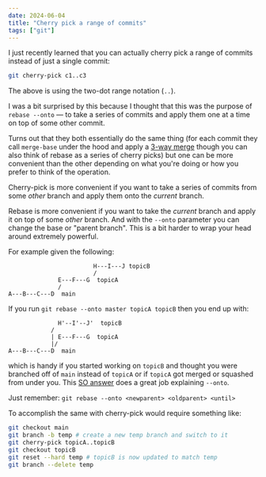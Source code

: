 ```yaml
---
date: 2024-06-04
title: "Cherry pick a range of commits"
tags: ["git"]
---
```



I just recently learned that you can actually cherry pick a range of commits instead of just a single commit:

```bash
git cherry-pick c1..c3
```
The above is using the two-dot range notation (`..`).

I was a bit surprised by this because I thought that this was the purpose of `rebase --onto` — to take a series of commits and apply them one at a time on top of some other commit.

Turns out that they both essentially do the same thing (for each commit they call `merge-base` under the hood and apply a [3-way merge](https://jvns.ca/blog/2023/11/10/how-cherry-pick-and-revert-work/) though you can also think of rebase as a series of cherry picks) but one can be more convenient than the other depending on what you're doing or how you prefer to think of the operation.

Cherry-pick is more convenient if you want to take a series of commits from some _other_ branch and apply them onto the _current_ branch.

Rebase is more convenient if you want to take the _current_ branch and apply it on top of some _other_ branch.
And with the `--onto` parameter you can change the base or "parent branch".
This is a bit harder to wrap your head around extremely powerful.

For example given the following:

```
                        H---I---J topicB
                        /
              E---F---G  topicA
              /
A---B---C---D  main
```
If you run `git rebase --onto master topicA topicB` then you end up with:

```
              H'--I'--J'  topicB
            /
            | E---F---G  topicA
            |/
A---B---C---D  main
```

which is handy if you started working on `topicB` and thought you were branched off of `main` instead of `topicA` or if `topicA` got merged or squashed from under you.
This [SO answer](https://stackoverflow.com/a/29916361/1715138) does a great job explaining `--onto`.

Just remember: `git rebase --onto <newparent> <oldparent> <until>`

To accomplish the same with cherry-pick would require something like:
```bash
git checkout main
git branch -b temp # create a new temp branch and switch to it
git cherry-pick topicA..topicB
git checkout topicB
git reset --hard temp # topicB is now updated to match temp
git branch --delete temp
```


